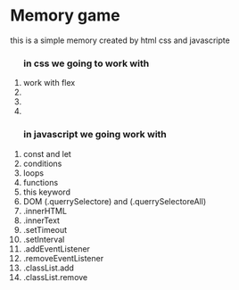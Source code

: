 # Memory game

<p>this is a simple memory created by html css and javascripte </p>
<ol><h3>in css we going to work with</h3>
    <li>work with flex</li>
    <li></li>
    <li></li>
    <li></li>
</ol>
<ol> <h3>in javascript we going work with </h3>
<li>const and let </li>
<li>conditions</li>
<li> loops</li>
<li>functions</li>
<li>this keyword</li>
<li>DOM (.querrySelectore) and (.querrySelectoreAll)</li>
<li>.innerHTML</li>
<li>.innerText</li>
<li>.setTimeout</li>
<li>.setInterval</li>
<li>.addEventListener</li>
<li>.removeEventListener</li>
<li>.classList.add</li>
<li>.classList.remove</li>
</ol>
